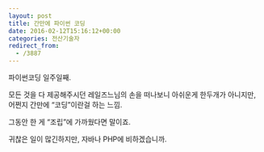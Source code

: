 ```yaml
---
layout: post
title: 간만에 파이썬 코딩
date: 2016-02-12T15:16:12+00:00
categories: 전산기술자
redirect_from:
  - /3887
---
```


파이썬코딩 일주일째.

모든 것을 다 제공해주시던 레일즈느님의 손을 떠나보니 아쉬운게 한두개가 아니지만, 어쩐지 간만에 “코딩”이란걸 하는 느낌.

그동안 한 게 “조립”에 가까웠다면 말이죠.

귀찮은 일이 많긴하지만, 자바나 PHP에 비하겠습니까.
